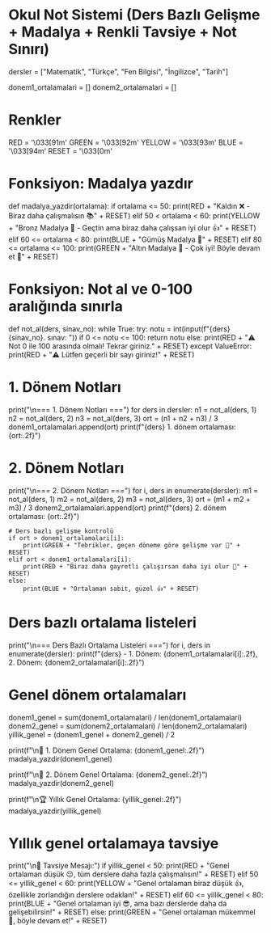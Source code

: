 # Okul Not Sistemi (Ders Bazlı Gelişme + Madalya + Renkli Tavsiye + Not Sınırı)

dersler = ["Matematik", "Türkçe", "Fen Bilgisi", "İngilizce", "Tarih"]

donem1_ortalamalari = []
donem2_ortalamalari = []

# Renkler
RED = '\033[91m'
GREEN = '\033[92m'
YELLOW = '\033[93m'
BLUE = '\033[94m'
RESET = '\033[0m'

# Fonksiyon: Madalya yazdır
def madalya_yazdir(ortalama):
    if ortalama <= 50:
        print(RED + "Kaldın ❌ - Biraz daha çalışmalısın 📚" + RESET)
    elif 50 < ortalama < 60:
        print(YELLOW + "Bronz Madalya 🥉 - Geçtin ama biraz daha çalışsan iyi olur 👍" + RESET)
    elif 60 <= ortalama < 80:
        print(BLUE + "Gümüş Madalya 🥈" + RESET)
    elif 80 <= ortalama <= 100:
        print(GREEN + "Altın Madalya 🥇 - Çok iyi! Böyle devam et 🚀" + RESET)

# Fonksiyon: Not al ve 0-100 aralığında sınırla
def not_al(ders, sinav_no):
    while True:
        try:
            notu = int(input(f"{ders} {sinav_no}. sınav: "))
            if 0 <= notu <= 100:
                return notu
            else:
                print(RED + "⚠️ Not 0 ile 100 arasında olmalı! Tekrar giriniz." + RESET)
        except ValueError:
            print(RED + "⚠️ Lütfen geçerli bir sayı giriniz!" + RESET)

# 1. Dönem Notları
print("\n=== 1. Dönem Notları ===")
for ders in dersler:
    n1 = not_al(ders, 1)
    n2 = not_al(ders, 2)
    n3 = not_al(ders, 3)
    ort = (n1 + n2 + n3) / 3
    donem1_ortalamalari.append(ort)
    print(f"{ders} 1. dönem ortalaması: {ort:.2f}")

# 2. Dönem Notları
print("\n=== 2. Dönem Notları ===")
for i, ders in enumerate(dersler):
    m1 = not_al(ders, 1)
    m2 = not_al(ders, 2)
    m3 = not_al(ders, 3)
    ort = (m1 + m2 + m3) / 3
    donem2_ortalamalari.append(ort)
    print(f"{ders} 2. dönem ortalaması: {ort:.2f}")

    # Ders bazlı gelişme kontrolü
    if ort > donem1_ortalamalari[i]:
        print(GREEN + "Tebrikler, geçen döneme göre gelişme var 🎉" + RESET)
    elif ort < donem1_ortalamalari[i]:
        print(RED + "Biraz daha gayretli çalışırsan daha iyi olur 💪" + RESET)
    else:
        print(BLUE + "Ortalaman sabit, güzel 👍" + RESET)

# Ders bazlı ortalama listeleri
print("\n=== Ders Bazlı Ortalama Listeleri ===")
for i, ders in enumerate(dersler):
    print(f"{ders} - 1. Dönem: {donem1_ortalamalari[i]:.2f}, 2. Dönem: {donem2_ortalamalari[i]:.2f}")

# Genel dönem ortalamaları
donem1_genel = sum(donem1_ortalamalari) / len(donem1_ortalamalari)
donem2_genel = sum(donem2_ortalamalari) / len(donem2_ortalamalari)
yillik_genel = (donem1_genel + donem2_genel) / 2

print(f"\n📌 1. Dönem Genel Ortalama: {donem1_genel:.2f}")
madalya_yazdir(donem1_genel)

print(f"\n📌 2. Dönem Genel Ortalama: {donem2_genel:.2f}")
madalya_yazdir(donem2_genel)

print(f"\n🏆 Yıllık Genel Ortalama: {yillik_genel:.2f}")
madalya_yazdir(yillik_genel)

# Yıllık genel ortalamaya tavsiye
print("\n📌 Tavsiye Mesajı:")
if yillik_genel < 50:
    print(RED + "Genel ortalaman düşük 😔, tüm derslere daha fazla çalışmalısın!" + RESET)
elif 50 <= yillik_genel < 60:
    print(YELLOW + "Genel ortalaman biraz düşük 👍, özellikle zorlandığın derslere odaklan!" + RESET)
elif 60 <= yillik_genel < 80:
    print(BLUE + "Genel ortalaman iyi 😎, ama bazı derslerde daha da gelişebilirsin!" + RESET)
else:
    print(GREEN + "Genel ortalaman mükemmel 🎉, böyle devam et!" + RESET)
